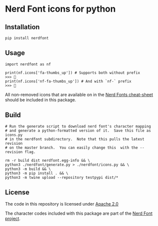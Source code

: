 # Nerd Font icons for python

## Installation

```{.sh}
pip install nerdfont
```

## Usage

```{.py}
import nerdfont as nf

print(nf.icons['fa-thumbs_up']) # Supports both without prefix
>>> 
print(nf.icons['nf-fa-thumbs_up']) # And with `nf-` prefix
>>> 
```

All non-removed icons that are available on in the [Nerd Fonts
cheat-sheet](https://www.nerdfonts.com/cheat-sheet) should be included in this
package.

## Build

```{.sh}
# Run the generate script to download nerd font's character mapping
# and generate a python-formatted version of it.  Save this file as icons.py
# in the nerdfont subdirectory.  Note that this pulls the latest revision
# on the master branch.  You can easily change this  with the --revision flag.

rm -r build dist nerdfont.egg-info && \
python3 ./nerdfont/generate.py > ./nerdfont/icons.py && \
python3 -m build && \
python3 -m pip install . && \
python3 -m twine upload --repository testpypi dist/*
```

## License

The code in this repository is licensed under
[Apache 2.0](https://www.apache.org/licenses/LICENSE-2.0)

The character codes included with this package are part of the
[Nerd Font project](https://github.com/ryanoasis/nerd-fonts).

